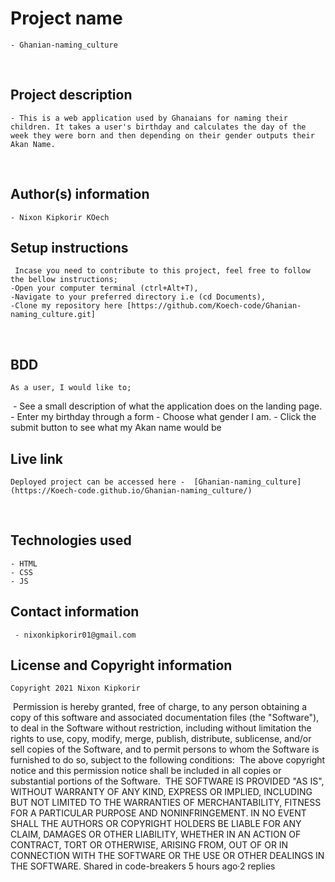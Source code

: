 # Project name
    - Ghanian-naming_culture
​
## Project description
    - This is a web application used by Ghanaians for naming their children. It takes a user's birthday and calculates the day of the week they were born and then depending on their gender outputs their Akan Name.  
​
## Author(s) information
    - Nixon Kipkorir KOech

## Setup instructions
     Incase you need to contribute to this project, feel free to follow the bellow instructions;
    -Open your computer terminal (ctrl+Alt+T),
    -Navigate to your preferred directory i.e (cd Documents),
    -Clone my repository here [https://github.com/Koech-code/Ghanian-naming_culture.git]
​
## BDD
    As a user, I would like to;
​
    - See a  small description of what the application does on the landing page. 
    - Enter my birthday through a form
    - Choose what gender I am.
    - Click the submit button to see what my Akan name would be
  
## Live link
    Deployed project can be accessed here -  [Ghanian-naming_culture](https://Koech-code.github.io/Ghanian-naming_culture/)
​
## Technologies used
    - HTML
    - CSS
    - JS
  
## Contact information
     - nixonkipkorir01@gmail.com
  
## License and Copyright information
    Copyright 2021 Nixon Kipkorir
​
    Permission is hereby granted, free of charge, to any person obtaining a copy of this software and associated documentation files (the "Software"), to deal in the Software without restriction, including without limitation the rights to use, copy, modify, merge, publish, distribute, sublicense, and/or sell copies of the Software, and to permit persons to whom the Software is furnished to do so, subject to the following conditions:
​
    The above copyright notice and this permission notice shall be included in all copies or substantial portions of the Software.
​
    THE SOFTWARE IS PROVIDED "AS IS", WITHOUT WARRANTY OF ANY KIND, EXPRESS OR IMPLIED, INCLUDING BUT NOT LIMITED TO THE WARRANTIES OF MERCHANTABILITY, FITNESS FOR A PARTICULAR PURPOSE AND NONINFRINGEMENT. IN NO EVENT SHALL THE AUTHORS OR COPYRIGHT HOLDERS BE LIABLE FOR ANY CLAIM, DAMAGES OR OTHER LIABILITY, WHETHER IN AN ACTION OF CONTRACT, TORT OR OTHERWISE, ARISING FROM, OUT OF OR IN CONNECTION WITH THE SOFTWARE OR THE USE OR OTHER DEALINGS IN THE SOFTWARE.
Shared in
code-breakers
5 hours ago·2 replies
